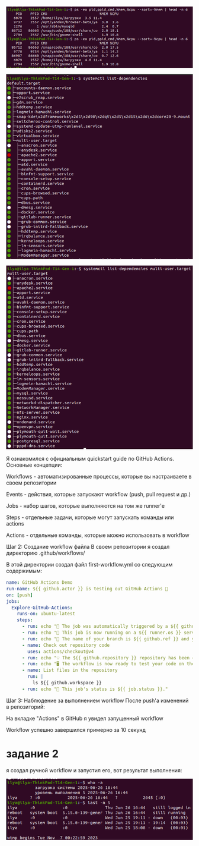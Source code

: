 ![alt text](image.png)

![alt text](image-1.png)

![alt text](image-2.png)

Я ознакомился с официальным quickstart guide по GitHub Actions. Основные концепции:

Workflows - автоматизированные процессы, которые вы настраиваете в своем репозитории

Events - действия, которые запускают workflow (push, pull request и др.)

Jobs - набор шагов, которые выполняются на том же runner'е

Steps - отдельные задачи, которые могут запускать команды или actions

Actions - отдельные команды, которые можно использовать в workflow

Шаг 2: Создание workflow файла
В своем репозитории я создал директорию .github/workflows/

В этой директории создал файл first-workflow.yml со следующим содержимым:

```yaml
name: GitHub Actions Demo
run-name: ${{ github.actor }} is testing out GitHub Actions 🚀
on: [push]
jobs:
  Explore-GitHub-Actions:
    runs-on: ubuntu-latest
    steps:
      - run: echo "🎉 The job was automatically triggered by a ${{ github.event_name }} event."
      - run: echo "🐧 This job is now running on a ${{ runner.os }} server hosted by GitHub!"
      - run: echo "🔎 The name of your branch is ${{ github.ref }} and your repository is ${{ github.repository }}."
      - name: Check out repository code
        uses: actions/checkout@v4
      - run: echo "💡 The ${{ github.repository }} repository has been cloned to the runner."
      - run: echo "🖥️ The workflow is now ready to test your code on the runner."
      - name: List files in the repository
        run: |
          ls ${{ github.workspace }}
      - run: echo "🍏 This job's status is ${{ job.status }}."
```

Шаг 3: Наблюдение за выполнением workflow
После push'а изменений в репозиторий:

На вкладке "Actions" в GitHub я увидел запущенный workflow

Workflow успешно завершился примерно за 10 секунд


# задание 2
я создал ручной workflow и запустил его, вот результат выполнения:

![alt text](image-3.png)

